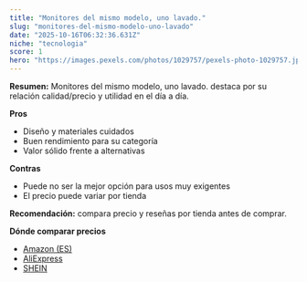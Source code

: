 ```yaml
---
title: "Monitores del mismo modelo, uno lavado."
slug: "monitores-del-mismo-modelo-uno-lavado"
date: "2025-10-16T06:32:36.631Z"
niche: "tecnologia"
score: 1
hero: "https://images.pexels.com/photos/1029757/pexels-photo-1029757.jpeg?auto=compress&cs=tinysrgb&fit=crop&h=627&w=1200&auto=compress&cs=tinysrgb&w=1200&h=675&fit=crop"
---
```


**Resumen:** Monitores del mismo modelo, uno lavado. destaca por su relación calidad/precio y utilidad en el día a día.

**Pros**
- Diseño y materiales cuidados
- Buen rendimiento para su categoría
- Valor sólido frente a alternativas

**Contras**
- Puede no ser la mejor opción para usos muy exigentes
- El precio puede variar por tienda

**Recomendación:** compara precio y reseñas por tienda antes de comprar.

**Dónde comparar precios**
- [Amazon (ES)](https://www.amazon.es/s?k=Monitores%20del%20mismo%20modelo%2C%20uno%20lavado.&tag=teknovashop25-21)
- [AliExpress](https://www.aliexpress.com/wholesale?SearchText=Monitores%20del%20mismo%20modelo%2C%20uno%20lavado.)
- [SHEIN](https://www.shein.com/pdsearch/Monitores%20del%20mismo%20modelo%2C%20uno%20lavado.)